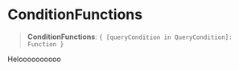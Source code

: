 # ConditionFunctions

> **ConditionFunctions**: `{ [queryCondition in QueryCondition]: Function }`

Heloooooooooo
